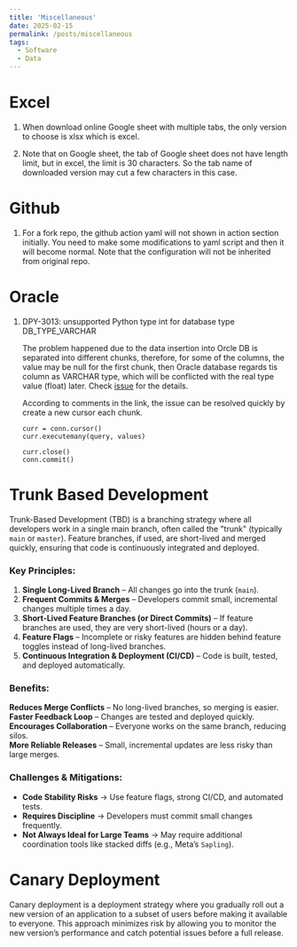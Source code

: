 ```yaml
---
title: 'Miscellaneous'
date: 2025-02-15
permalink: /posts/miscellaneous
tags:
  - Software
  - Data
---
```

# Excel
1. When download online Google sheet with multiple tabs, the only version to choose is xlsx which is excel. 

2. Note that on Google sheet, the tab of Google sheet does not have length limit, but in excel, the limit is 30 characters. So the tab name of downloaded version may cut a few characters in this case.

# Github
1. For a fork repo, the github action yaml will not shown in action section initially. You need to make some modifications to yaml script and then it will become normal. Note that the configuration will not be inherited from original repo.

# Oracle
1. DPY-3013: unsupported Python type int for database type DB_TYPE_VARCHAR

    The problem happened due to the data insertion into Orcle DB is separated into different chunks, therefore, for some of the columns, the value may be null for the first chunk, then Oracle database regards tis column as VARCHAR type, which will be conflicted with the real type value (float) later. Check [issue](https://github.com/oracle/python-oracledb/issues/187) for the details.

    According to comments in the link, the issue can be resolved quickly by create a new cursor each chunk. 
    ```
    curr = conn.cursor()
    curr.executemany(query, values)

    curr.close()
    conn.commit()
    ```

# Trunk Based Development
  Trunk-Based Development (TBD) is a branching strategy where all developers work in a single main branch, often called the "trunk" (typically `main` or `master`). Feature branches, if used, are short-lived and merged quickly, ensuring that code is continuously integrated and deployed.

### **Key Principles:**
1. **Single Long-Lived Branch** – All changes go into the trunk (`main`).
2. **Frequent Commits & Merges** – Developers commit small, incremental changes multiple times a day.
3. **Short-Lived Feature Branches (or Direct Commits)** – If feature branches are used, they are very short-lived (hours or a day).
4. **Feature Flags** – Incomplete or risky features are hidden behind feature toggles instead of long-lived branches.
5. **Continuous Integration & Deployment (CI/CD)** – Code is built, tested, and deployed automatically.

### **Benefits:**
**Reduces Merge Conflicts** – No long-lived branches, so merging is easier.  
**Faster Feedback Loop** – Changes are tested and deployed quickly.  
**Encourages Collaboration** – Everyone works on the same branch, reducing silos.  
**More Reliable Releases** – Small, incremental updates are less risky than large merges.

### **Challenges & Mitigations:**
- **Code Stability Risks** → Use feature flags, strong CI/CD, and automated tests.  
- **Requires Discipline** → Developers must commit small changes frequently.  
- **Not Always Ideal for Large Teams** → May require additional coordination tools like stacked diffs (e.g., Meta’s `Sapling`).  

# Canary Deployment
Canary deployment is a deployment strategy where you gradually roll out a new version of an application to a subset of users before making it available to everyone. This approach minimizes risk by allowing you to monitor the new version’s performance and catch potential issues before a full release.